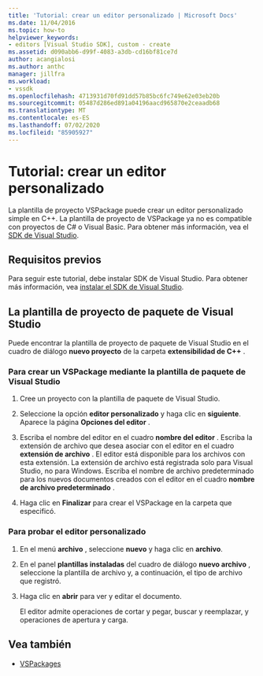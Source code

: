 ```yaml
---
title: 'Tutorial: crear un editor personalizado | Microsoft Docs'
ms.date: 11/04/2016
ms.topic: how-to
helpviewer_keywords:
- editors [Visual Studio SDK], custom - create
ms.assetid: d090abb6-d99f-4083-a3db-cd16bf81ce7d
author: acangialosi
ms.author: anthc
manager: jillfra
ms.workload:
- vssdk
ms.openlocfilehash: 4713931d70fd91dd57b85bc6fc749e62e03eb20b
ms.sourcegitcommit: 05487d286ed891a04196aacd965870e2ceaadb68
ms.translationtype: MT
ms.contentlocale: es-ES
ms.lasthandoff: 07/02/2020
ms.locfileid: "85905927"
---
```

# <a name="walkthrough-create-a-custom-editor"></a>Tutorial: crear un editor personalizado
La plantilla de proyecto VSPackage puede crear un editor personalizado simple en C++. La plantilla de proyecto de VSPackage ya no es compatible con proyectos de C# o Visual Basic. Para obtener más información, vea el [SDK de Visual Studio](../extensibility/visual-studio-sdk.md).

## <a name="prerequisites"></a>Requisitos previos
 Para seguir este tutorial, debe instalar SDK de Visual Studio. Para obtener más información, vea [instalar el SDK de Visual Studio](../extensibility/installing-the-visual-studio-sdk.md).

## <a name="the-visual-studio-package-project-template"></a>La plantilla de proyecto de paquete de Visual Studio
 Puede encontrar la plantilla de proyecto de paquete de Visual Studio en el cuadro de diálogo **nuevo proyecto** de la carpeta **extensibilidad de C++** .

### <a name="to-create-a-vspackage-using-the-visual-studio-package-template"></a>Para crear un VSPackage mediante la plantilla de paquete de Visual Studio

1. Cree un proyecto con la plantilla de paquete de Visual Studio.

2. Seleccione la opción **editor personalizado** y haga clic en **siguiente**. Aparece la página **Opciones del editor** .

3. Escriba el nombre del editor en el cuadro **nombre del editor** . Escriba la extensión de archivo que desea asociar con el editor en el cuadro **extensión de archivo** . El editor está disponible para los archivos con esta extensión. La extensión de archivo está registrada solo para Visual Studio, no para Windows. Escriba el nombre de archivo predeterminado para los nuevos documentos creados con el editor en el cuadro **nombre de archivo predeterminado** .

4. Haga clic en **Finalizar** para crear el VSPackage en la carpeta que especificó.

### <a name="to-test-your-custom-editor"></a>Para probar el editor personalizado

1. En el menú **archivo** , seleccione **nuevo** y haga clic en **archivo**.

2. En el panel **plantillas instaladas** del cuadro de diálogo **nuevo archivo** , seleccione la plantilla de archivo y, a continuación, el tipo de archivo que registró.

3. Haga clic en **abrir** para ver y editar el documento.

     El editor admite operaciones de cortar y pegar, buscar y reemplazar, y operaciones de apertura y carga.

## <a name="see-also"></a>Vea también
- [VSPackages](../extensibility/internals/vspackages.md)
